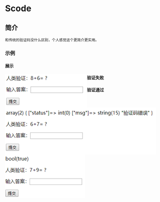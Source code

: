 # Scode

## 简介

```
和传统的验证码没什么区别，个人感觉这个更简介更实用。
```

### 示例
#### 展示
<img src="images/demo.png" align="left"/>


#### 验证失败
<img src="images/false.png" align="left"/>


#### 验证通过
<img src="images/true.png" align="left"/>
